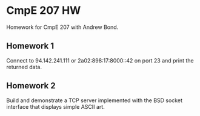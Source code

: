 CmpE 207 HW
===========

Homework for CmpE 207 with Andrew Bond.

Homework 1
----------

Connect to 94.142.241.111 or 2a02:898:17:8000::42 on port 23 and print the
returned data.

Homework 2
----------

Build and demonstrate a TCP server implemented with the BSD socket interface
that displays simple ASCII art.
